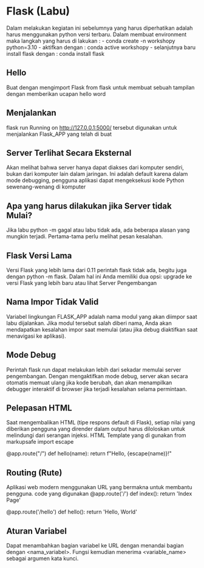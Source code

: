 # Flask (Labu)
Dalam melakukan kegiatan ini sebelumnya yang harus diperhatikan adalah harus menggunakan python versi terbaru. 
Dalam membuat environment maka langkah yang harus di lakukan :
    - conda create -n workshopy python=3.10
    - aktifkan dengan : conda active workshopy
    - selanjutnya baru install flask dengan : conda install flask
## Hello
Buat dengan mengimport Flask from flask untuk membuat sebuah tampilan dengan memberikan ucapan hello word
## Menjalankan
flask run
Running on http://127.0.0.1:5000/ tersebut digunakan untuk menjalankan Flask_APP yang telah di buat
 ## Server Terlihat Secara Eksternal
 Akan melihat bahwa server hanya dapat diakses dari komputer sendiri, bukan dari komputer lain dalam jaringan. Ini adalah default karena dalam mode debugging, pengguna aplikasi dapat mengeksekusi kode Python sewenang-wenang di komputer
 ## Apa yang harus dilakukan jika Server tidak Mulai?
 Jika labu python -m gagal atau labu tidak ada, ada beberapa alasan yang mungkin terjadi. Pertama-tama perlu melihat pesan kesalahan.
 ## Flask Versi Lama
 Versi Flask yang lebih lama dari 0.11 perintah flask tidak ada, begitu juga dengan python -m flask. Dalam hal ini Anda memiliki dua opsi: upgrade ke versi Flask yang lebih baru atau lihat Server Pengembangan
 ## Nama Impor Tidak Valid
 Variabel lingkungan FLASK_APP adalah nama modul yang akan diimpor saat labu dijalankan. Jika modul tersebut salah diberi nama, Anda akan mendapatkan kesalahan impor saat memulai (atau jika debug diaktifkan saat menavigasi ke aplikasi).
 ## Mode Debug
 Perintah flask run dapat melakukan lebih dari sekadar memulai server pengembangan. Dengan mengaktifkan mode debug, server akan secara otomatis memuat ulang jika kode berubah, dan akan menampilkan debugger interaktif di browser jika terjadi kesalahan selama permintaan.
 ## Pelepasan HTML
 Saat mengembalikan HTML (tipe respons default di Flask), setiap nilai yang diberikan pengguna yang dirender dalam output harus diloloskan untuk melindungi dari serangan injeksi. 
 HTML Template yang di gunakan 
 from markupsafe import escape

@app.route("/<name>")
def hello(name):
    return f"Hello, {escape(name)}!"
## Routing (Rute)
Aplikasi web modern menggunakan URL yang bermakna untuk membantu pengguna.
code yang digunakan
@app.route('/')
def index():
    return 'Index Page'

@app.route('/hello')
def hello():
    return 'Hello, World'
## Aturan Variabel
Dapat menambahkan bagian variabel ke URL dengan menandai bagian dengan <nama_variabel>. Fungsi kemudian menerima <variable_name> sebagai argumen kata kunci.
